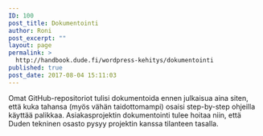 ```yaml
---
ID: 100
post_title: Dokumentointi
author: Roni
post_excerpt: ""
layout: page
permalink: >
  http://handbook.dude.fi/wordpress-kehitys/dokumentointi
published: true
post_date: 2017-08-04 15:11:03
---
```

Omat GitHub-repositoriot tulisi dokumentoida ennen julkaisua aina siten, että kuka tahansa (myös vähän taidottomampi) osaisi step-by-step ohjeilla käyttää palikkaa. Asiakasprojektin dokumentointi tulee hoitaa niin, että Duden tekninen osasto pysyy projektin kanssa tilanteen tasalla.